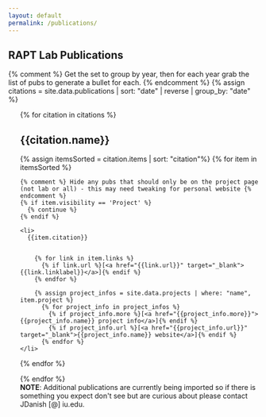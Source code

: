 ```yaml
---
layout: default
permalink: /publications/
---
```


## RAPT Lab Publications
{% comment %} Get the set to group by year, then for each year grab the list of pubs to generate a bullet for each. {% endcomment %}
{% assign citations = site.data.publications |  sort: "date" | reverse | group_by: "date"  %}
<ul class="pubs">
{% for citation in citations %}


<h2>{{citation.name}}</h2> 

  {% assign itemsSorted = citation.items | sort: "citation"%}
  {% for item in itemsSorted %}

    {% comment %} Hide any pubs that should only be on the project page (not lab or all) - this may need tweaking for personal website {% endcomment %} 
    {% if item.visibility == 'Project' %}    
      {% continue %}
    {% endif %}

    <li>
      {{item.citation}}      
      
          
        {% for link in item.links %}
          {% if link.url %}[<a href="{{link.url}}" target="_blank">{{link.linklabel}}</a>]{% endif %}
        {% endfor %}
        
        {% assign project_infos = site.data.projects | where: "name", item.project %}
          {% for project_info in project_infos %}
            {% if project_info.more %}[<a href="{{project_info.more}}">{{project_info.name}} project info</a>]{% endif %}
            {% if project_info.url %}[<a href="{{project_info.url}}" target="_blank">{{project_info.name}} website</a>]{% endif %}
          {% endfor %}
    </li>
  
  {% endfor %}

{% endfor %}
<br>
<strong>NOTE</strong>: Additional publications are currently being imported so if there is something you expect don't see but are curious about please contact JDanish [@] iu.edu.

